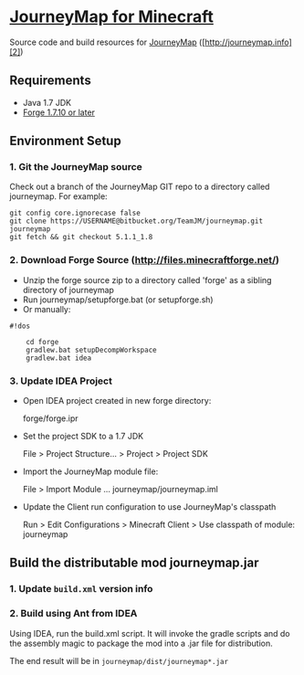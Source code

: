 # [JourneyMap for Minecraft][1]

Source code and build resources for [JourneyMap][2] ([http://journeymap.info][2])

## Requirements

* Java 1.7 JDK
* [Forge 1.7.10 or later][3]

## Environment Setup

### 1. Git the JourneyMap source

Check out a branch of the JourneyMap GIT repo to a directory called journeymap.  For example:

    git config core.ignorecase false
    git clone https://USERNAME@bitbucket.org/TeamJM/journeymap.git journeymap
    git fetch && git checkout 5.1.1_1.8

### 2. Download Forge Source (http://files.minecraftforge.net/)

* Unzip the forge source zip to a directory called 'forge' as a sibling directory of journeymap
* Run journeymap/setupforge.bat (or setupforge.sh)
* Or manually:


```
#!dos

    cd forge
    gradlew.bat setupDecompWorkspace
    gradlew.bat idea
```


### 3. Update IDEA Project

* Open IDEA project created in new forge directory:  

    forge/forge.ipr
    
* Set the project SDK to a 1.7 JDK

    File > Project Structure... > Project > Project SDK

* Import the JourneyMap module file: 

    File > Import Module ... journeymap/journeymap.iml

* Update the Client run configuration to use JourneyMap's classpath

    Run > Edit Configurations > Minecraft Client > Use classpath of module: journeymap

## Build the distributable mod journeymap.jar

### 1. Update `build.xml` version info

### 2. Build using Ant from IDEA

Using IDEA, run the build.xml script. It will invoke the gradle scripts and do the assembly magic to package the mod 
into a .jar file for distribution.

The end result will be in `journeymap/dist/journeymap*.jar`

[1]: https://bitbucket.org/TeamJM/journeymap
[2]: http://journeymap.info
[3]: http://files.minecraftforge.net/